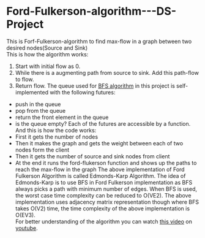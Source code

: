 # Ford-Fulkerson-algorithm---DS-Project
This is Forf-Fulkerson-algorithm to find max-flow in a graph between two desired nodes(Source and Sink)<br/>
This is how the algorithm works:
1. Start with initial flow as 0.
2. While there is a augmenting path from source to sink. Add this path-flow to flow.
3. Return flow.
The queue used for [BFS algorithm](https://www.geeksforgeeks.org/breadth-first-search-or-bfs-for-a-graph/) in this project is self-implemented with the following futures:
- push in the queue
- pop from the queue
- return the front element in the queue
- is the queue empty?
Each of the futures are accessible by a function.
And this is how the code works:
- First it gets the number of nodes
- Then it makes the graph and gets the weight between each of two nodes form the client
- Then it gets the number of source and sink nodes from client
- At the end it runs the ford-flukerson function and shows up the paths to reach the max-flow in the graph
The above implementation of Ford Fulkerson Algorithm is called Edmonds-Karp Algorithm. 
The idea of Edmonds-Karp is to use BFS in Ford Fulkerson implementation as BFS always picks a path with minimum number of edges. 
When BFS is used, the worst case time complexity can be reduced to O(VE2). 
The above implementation uses adjacency matrix representation though where BFS takes O(V2) time, 
the time complexity of the above implementation is O(EV3).<br/>
For better understanding of the algorithm you can watch [this video](https://www.youtube.com/watch?v=hmIrJCGPPG4/) on [youtube](https://www.youtube.com/).
